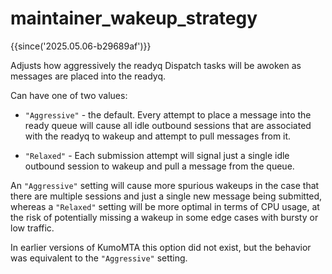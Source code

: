 # maintainer_wakeup_strategy

{{since('2025.05.06-b29689af')}}

Adjusts how aggressively the readyq Dispatch tasks will be awoken
as messages are placed into the readyq.

Can have one of two values:

 * `"Aggressive"` - the default. Every attempt to place a message
   into the ready queue will cause all idle outbound sessions
   that are associated with the readyq to wakeup and attempt to
   pull messages from it.

 * `"Relaxed"` - Each submission attempt will signal just a single
   idle outbound session to wakeup and pull a message from the
   queue.

An `"Aggressive"` setting will cause more spurious wakeups in
the case that there are multiple sessions and just a single new
message being submitted, whereas a `"Relaxed"` setting will be
more optimal in terms of CPU usage, at the risk of potentially
missing a wakeup in some edge cases with bursty or low traffic.

In earlier versions of KumoMTA this option did not exist, but the
behavior was equivalent to the `"Aggressive"` setting.

